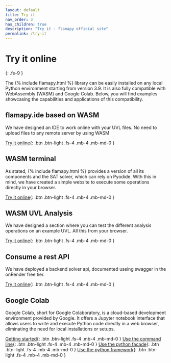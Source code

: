 ```yaml
---
layout: default
title: Try it
nav_order: 3
has_children: true
description: "Try it - flamapy official site"
permalink: /try-it
---
```



# Try it online
{: .fs-9 }

The {% include flamapy.html %} library can be easily installed on any local Python environment starting from version 3.9. It is also fully compatible with WebAssembly (WASM) and Google Colab. Below, you will find examples showcasing the capabilities and applications of this compatibility.

## flamapy.ide based on WASM

We have designed an IDE to work online with your UVL files. No need to upload files to any remote server by using WASM

[Try it online](https://ide.flamapy.orf){: .btn  .btn-light  .fs-4 .mb-4 .mb-md-0 }

## WASM terminal

As stated, {% include flamapy.html %} provides a version of all its components and the SAT solver, which can rely on Pyodide. With this in mind, we have created a simple website to execute some operations directly in your browser.

[Try it online]({{site.baseurl}}/try-it/wasm-terminal){: .btn  .btn-light  .fs-4 .mb-4 .mb-md-0 }

## WASM UVL Analysis

We have designed a section where you can test the different analysis operations on an example UVL. All this from your browser.

[Try it online]({{site.baseurl}}/try-it/wasm-uvl-analysis){: .btn  .btn-light  .fs-4 .mb-4 .mb-md-0 }

## Consume a rest API
We have deployed a backend solver api, documented useing swagger in the onRender free tier.

[Try it online](https://flamapy-rest.onrender.com){: .btn  .btn-light  .fs-4 .mb-4 .mb-md-0 }

## Google Colab

Google Colab, short for Google Colaboratory, is a cloud-based development environment provided by Google. It offers a Jupyter notebook interface that allows users to write and execute Python code directly in a web browser, eliminating the need for local installations or setups.

[Getting started](https://colab.research.google.com/drive/1sAZO3JjI5cXe1bz659mNaicgubBd_nYg?usp=sharing){: .btn  .btn-light  .fs-4 .mb-4 .mb-md-0 }
[Use the command line](https://colab.research.google.com/drive/1cuPhIcZW2mcQKz1sSmXQTDanEs6rzQQ2?usp=sharing
){: .btn  .btn-light  .fs-4 .mb-4 .mb-md-0 }
[Use the python facade](https://colab.research.google.com/drive/1-G5W6-Szr9SWFvflqJ8a-P82iwrIJwGU?usp=sharing
){: .btn  .btn-light  .fs-4 .mb-4 .mb-md-0 }
[Use the python framework](https://colab.research.google.com/drive/1p-vp1izbu_I220WOM3S4uqjH1pH83e_Y?usp=sharing
){: .btn  .btn-light  .fs-4 .mb-4 .mb-md-0 }
